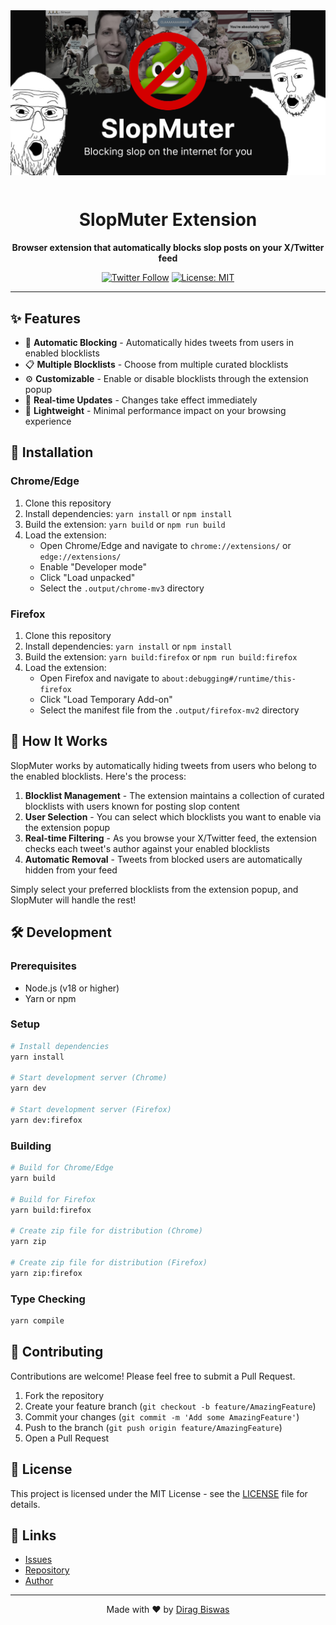 <div align="center">
  <img style="margin-bottom: 12px;" src="https://raw.githubusercontent.com/diragb/slop-muter-webapp/refs/heads/main/public/twitter-image.jpg" alt="Slop Muter Cover">

  # SlopMuter Extension

  **Browser extension that automatically blocks slop posts on your X/Twitter feed**

  [![Twitter Follow](https://img.shields.io/twitter/follow/slopmuter?style=social)](https://twitter.com/slopmuter)
  [![License: MIT](https://img.shields.io/badge/License-MIT-yellow.svg)](https://opensource.org/licenses/MIT)

</div>

---

## ✨ Features

- 🚫 **Automatic Blocking** - Automatically hides tweets from users in enabled blocklists
- 📋 **Multiple Blocklists** - Choose from multiple curated blocklists
- ⚙️ **Customizable** - Enable or disable blocklists through the extension popup
- 🔄 **Real-time Updates** - Changes take effect immediately
- 🎯 **Lightweight** - Minimal performance impact on your browsing experience

## 🚀 Installation

### Chrome/Edge

1. Clone this repository
2. Install dependencies: `yarn install` or `npm install`
3. Build the extension: `yarn build` or `npm run build`
4. Load the extension:
   - Open Chrome/Edge and navigate to `chrome://extensions/` or `edge://extensions/`
   - Enable "Developer mode"
   - Click "Load unpacked"
   - Select the `.output/chrome-mv3` directory

### Firefox

1. Clone this repository
2. Install dependencies: `yarn install` or `npm install`
3. Build the extension: `yarn build:firefox` or `npm run build:firefox`
4. Load the extension:
   - Open Firefox and navigate to `about:debugging#/runtime/this-firefox`
   - Click "Load Temporary Add-on"
   - Select the manifest file from the `.output/firefox-mv2` directory

## 📖 How It Works

SlopMuter works by automatically hiding tweets from users who belong to the enabled blocklists. Here's the process:

1. **Blocklist Management** - The extension maintains a collection of curated blocklists with users known for posting slop content
2. **User Selection** - You can select which blocklists you want to enable via the extension popup
3. **Real-time Filtering** - As you browse your X/Twitter feed, the extension checks each tweet's author against your enabled blocklists
4. **Automatic Removal** - Tweets from blocked users are automatically hidden from your feed

Simply select your preferred blocklists from the extension popup, and SlopMuter will handle the rest!

## 🛠️ Development

### Prerequisites

- Node.js (v18 or higher)
- Yarn or npm

### Setup

```bash
# Install dependencies
yarn install

# Start development server (Chrome)
yarn dev

# Start development server (Firefox)
yarn dev:firefox
```

### Building

```bash
# Build for Chrome/Edge
yarn build

# Build for Firefox
yarn build:firefox

# Create zip file for distribution (Chrome)
yarn zip

# Create zip file for distribution (Firefox)
yarn zip:firefox
```

### Type Checking

```bash
yarn compile
```

## 🤝 Contributing

Contributions are welcome! Please feel free to submit a Pull Request.

1. Fork the repository
2. Create your feature branch (`git checkout -b feature/AmazingFeature`)
3. Commit your changes (`git commit -m 'Add some AmazingFeature'`)
4. Push to the branch (`git push origin feature/AmazingFeature`)
5. Open a Pull Request

## 📝 License

This project is licensed under the MIT License - see the [LICENSE](LICENSE) file for details.

## 🔗 Links

- [Issues](https://github.com/diragb/slop-muter-extension/issues)
- [Repository](https://github.com/diragb/slop-muter-extension)
- [Author](https://github.com/diragb)

---

<div align="center">
  Made with ❤️ by <a href="https://github.com/diragb">Dirag Biswas</a>
</div>
